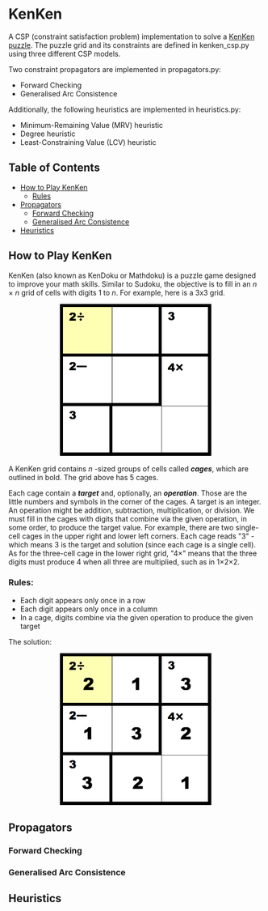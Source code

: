 # KenKen
A CSP (constraint satisfaction problem) implementation to solve a [KenKen puzzle](https://www.kenkenpuzzle.com).
The puzzle grid and its constraints are defined in kenken_csp.py using three different CSP models. 

Two constraint propagators are implemented in propagators.py:
* Forward Checking
* Generalised Arc Consistence

Additionally, the following heuristics are implemented in heuristics.py:
* Minimum-Remaining Value (MRV) heuristic
* Degree heuristic
* Least-Constraining Value (LCV) heuristic


## Table of Contents
* [How to Play KenKen](https://github.com/thiadeliria/KenKen#how-to-play-kenken)
    * [Rules](https://github.com/thiadeliria/KenKen#rules)
* [Propagators](https://github.com/thiadeliria/KenKen#propagators)
    * [Forward Checking](https://github.com/thiadeliria/KenKen#forward-checking)
    * [Generalised Arc Consistence](https://github.com/thiadeliria/KenKen#generalised-arc-consistence)
* [Heuristics](https://github.com/thiadeliria/KenKen#heuristics)
        
## How to Play KenKen
KenKen (also known as KenDoku or Mathdoku) is a puzzle game designed to improve your math skills. Similar to Sudoku, the objective is to fill in an *n* × *n* grid of cells with digits 1 to *n*. For example, here is a 3x3 grid.

<p align="center">
<img src="https://github.com/thiadeliria/KenKen/blob/master/images/example.png" width="300" />
</p>

A KenKen grid contains *n* -sized groups of cells called ***cages***, which are outlined in bold. The grid above has 5 cages.

Each cage contain a ***target*** and, optionally, an ***operation***. Those are the little numbers and symbols in the corner of the cages. A target is an integer. An operation might be addition, subtraction, multiplication, or division. We must fill in the cages with digits that combine via the given operation, in some order, to produce the target value. For example, there are two single-cell cages in the upper right and lower left corners. Each cage reads "3" - which means 3 is the target and solution (since each cage is a single cell). As for the three-cell cage in the lower right grid, "4×" means that the three digits must produce 4 when all three are multiplied, such as in 1×2×2.

### Rules:
* Each digit appears only once in a row
* Each digit appears only once in a column
* In a cage, digits combine via the given operation to produce the given target

The solution:
<p align="center">
<img src="https://github.com/thiadeliria/KenKen/blob/master/images/example_sol.png" width="300" />
</p>

## Propagators

### Forward Checking

### Generalised Arc Consistence

## Heuristics
